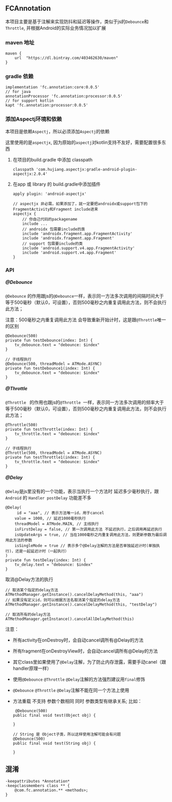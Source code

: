 ## FCAnnotation

本项目主要是基于注解来实现防抖和延迟等操作，类似于js的`Debounce`和`Throttle`, 并根据Android的实际业务情况加以扩展


### maven 地址

```
maven {
    url  "https://dl.bintray.com/403462630/maven"
}

```

### gradle 依赖

```
implementation 'fc.annotation:core:0.0.5'
// for java
annotationProcessor 'fc.annotation:processor:0.0.5'
// for support kotlin
kapt 'fc.annotation:processor:0.0.5'
```

### 添加Aspectj环境和依赖

本项目是依赖`Aspectj`，所以必须添加`Aspectj`的依赖

这里使用的是`aspectjx`, 因为原始的`aspectj`对kotlin支持不友好，需要配置很多东西

1. 在项目的build.gradle 中添加 classpath

	```
	classpath 'com.hujiang.aspectjx:gradle-android-plugin-aspectjx:2.0.4'
	```

2. 在app 或 library 的 build.gradle中添加插件

	```
	apply plugin: 'android-aspectjx'

	// aspectjx 非必需，如果添加了，就一定要把androidx或support包下的FragmentActivity和Fragment include进来
	aspectjx {
		// 你自己代码的packagename
		include ...
		// androidx 包需要include的类
		include 'androidx.fragment.app.FragmentActivity'
		include 'androidx.fragment.app.Fragment'
		// support 包需要include的类
		include 'android.support.v4.app.FragmentActivity'
		include 'android.support.v4.app.Fragment'
	}
	```


### API

##### @Debounce

`@Debounce` 的作用跟js的`@Debounce`一样，表示同一方法多次调用的间隔时间大于等于500毫秒（默认0，可设置），否则500毫秒之内重复调用此方法，则不会执行此方法；

注意：500毫秒之内重复调用此方法 会导致重新开始计时，这是跟`@Throttle`唯一的区别

```
@Debounce(500)
private fun testDebounce(index: Int) {
    tv_debounce.text = "debounce: $index"
}

// 子线程执行
@Debounce(500, threadModel = ATMode.ASYNC)
private fun testDebounce1(index: Int) {
    tv_debounce.text = "debounce: $index"
}

```

##### @Throttle

`@Throttle ` 的作用也跟js的`@Throttle `一样，表示同一方法多次调用的频率大于等于500毫秒（默认0，可设置），否则500毫秒之内重复调用此方法，则不会执行此方法；


```
@Throttle(500)
private fun testThrottle(index: Int) {
    tv_throttle.text = "debounce: $index"
}

// 子线程执行
@Throttle(500, threadModel = ATMode.ASYNC)
private fun testThrottle1(index: Int) {
    tv_throttle.text = "debounce: $index"
}
```

##### @Delay

`@Delay`是js里没有的一个功能，表示当执行一个方法时 延迟多少毫秒执行，跟`Android` 的 `Handler postDelay` 功能差不多

```
@Delay(
	 id = "aaa", // 表示方法唯一id，用于cancel
    value = 1000, // 延迟1000毫秒执行
    threadModel = ATMode.MAIN, // 主线执行
    isFirstDelay = false, // 第一次调用此方法 不延迟执行，之后调用再延迟执行
    isUpdateArgs = true, // 当在1000毫秒之内重复调用此方法，则更新参数为最后调用此方法的参数
    isSingleMode = true // 表示多个@Delay注解的方法是否单独延迟计时(单独执行)，还是一起延迟计时（一起执行）
)
private fun testDelay(index: Int) {
    tv_delay.text = "debounce: $index"
}

```

取消@Delay方法的执行

```
// 取消某个指定的delay方法
ATMethodManager.getInstance().cancelDelayMethod(this, "aaa")
// 如果没有定义id，则可以根据方法名取消某个指定的delay方法
ATMethodManager.getInstance().cancelDelayMethod(this, "testDelay")

// 取消所有的delay方法
ATMethodManager.getInstance().cancelAllDelayMethod(this)
```

注意：

- 所有activity在onDestroy时，会自动cancel调所有@Delay的方法
- 所有fragment在onDestroyView时，会自动cancel调所有@Delay的方法
- 其它class里如果使用了`@Delay`注解，为了防止内存泄露，需要手动canel（跟handler原理一样）
- 使用`@Debounce` `@Throttle` `@Delay`注解的方法强烈建议用`final`修饰
- `@Debounce` `@Throttle` `@Delay`注解不能在同一个方法上使用
- 方法重载 不支持 参数个数相同 同时 参数类型有继承关系; 比如：

	```
	 @Debounce(500)
    public final void test(Object obj) {

    }

    // String 是 Object子类，所以这样使用注解可能会有问题
    @Debounce(500)
    public final void test(String obj) {

    }
	```


## 混淆

```
-keepattributes *Annotation*
-keepclassmembers class ** {
    @com.fc.annotation.** <methods>;
}
```

